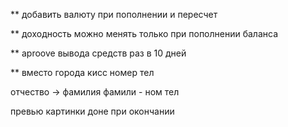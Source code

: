 ** добавить валюту при пополнении и пересчет

** доходность можно менять только при пополнении баланса

** aproove вывода средств раз в 10 дней

** вместо города кисс номер тел

отчество -> фамилия
фамили - ном тел

превью картинки
доне при окончании